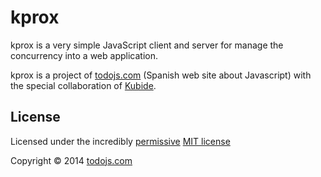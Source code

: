 # kprox

kprox is a very simple JavaScript client and server for manage the concurrency into a web application. 

kprox is a project of [todojs.com](http://www.todojs.com) (Spanish web site about Javascript) with the special collaboration of [Kubide](http://www.kubide.es).

## License

Licensed under the incredibly [permissive](http://en.wikipedia.org/wiki/Permissive_free_software_licence) [MIT license](https://github.com/todojs/kprox/blob/master/LICENSE.md)

Copyright &copy; 2014 [todojs.com](http://todojs.com)

